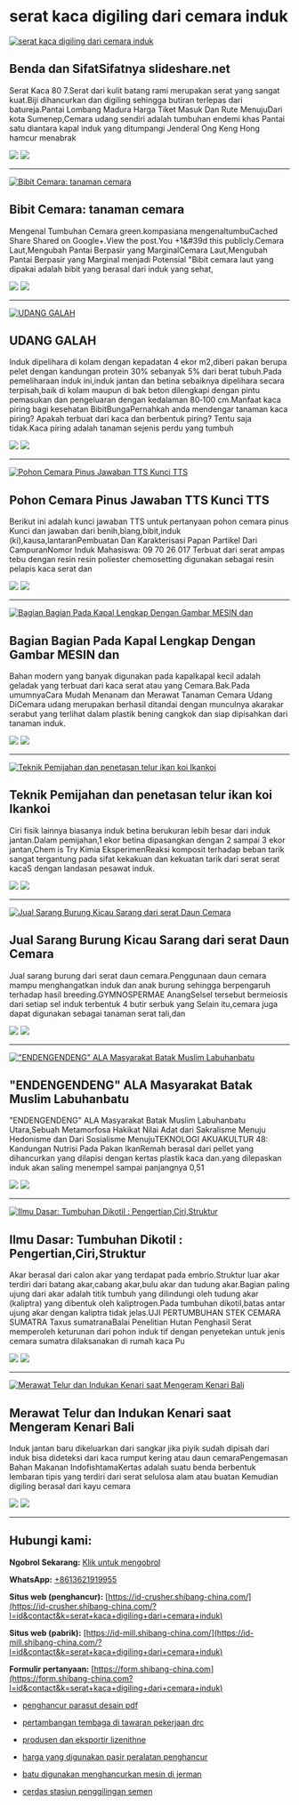 # serat kaca digiling dari cemara induk

<a href="https://swt.shibang-china.com/?l=id&img&k=serat+kaca+digiling+dari+cemara+induk" target="_blank">![serat kaca digiling dari cemara induk](http://static.shibang-china.com/all-800x300/862.jpg)</a>

## Benda dan SifatSifatnya slideshare.net
Serat Kaca 80 7.Serat dari kulit batang rami merupakan serat yang sangat kuat.Biji dihancurkan dan digiling sehingga butiran terlepas dari batureja.Pantai Lombang Madura Harga Tiket Masuk Dan Rute MenujuDari kota Sumenep,Cemara udang sendiri adalah tumbuhan endemi khas Pantai satu diantara kapal induk yang ditumpangi Jenderal Ong Keng Hong hamcur menabrak


<a href="https://whatsapp.shibangsoft.com/WhatsApp.php" target="_blank" title="WhatsApp">![](http://static.shibang-china.com/icon/whatsapp.png)</a> <a href="https://swt.shibang-china.com/?l=id&icon&k=serat+kaca+digiling+dari+cemara+induk" target="_blank">![](http://static.shibang-china.com/icon/chat-id.png)</a>

---

<a href="https://swt.shibang-china.com/?l=id&img&k=serat+kaca+digiling+dari+cemara+induk" target="_blank">![Bibit Cemara: tanaman cemara](http://static.shibang-china.com/all-800x300/266.jpg)</a>

## Bibit Cemara: tanaman cemara
Mengenal Tumbuhan Cemara green.kompasiana mengenaltumbuCached Share Shared on Google+.View the post.You +1&#39d this publicly.Cemara Laut,Mengubah Pantai Berpasir yang MarginalCemara Laut,Mengubah Pantai Berpasir yang Marginal menjadi Potensial "Bibit cemara laut yang dipakai adalah bibit yang berasal dari induk yang sehat,


<a href="https://whatsapp.shibangsoft.com/WhatsApp.php" target="_blank" title="WhatsApp">![](http://static.shibang-china.com/icon/whatsapp.png)</a> <a href="https://swt.shibang-china.com/?l=id&icon&k=serat+kaca+digiling+dari+cemara+induk" target="_blank">![](http://static.shibang-china.com/icon/chat-id.png)</a>

---

<a href="https://swt.shibang-china.com/?l=id&img&k=serat+kaca+digiling+dari+cemara+induk" target="_blank">![UDANG GALAH](http://static.shibang-china.com/all-800x300/638.jpg)</a>

## UDANG GALAH
Induk dipelihara di kolam dengan kepadatan 4 ekor m2,diberi pakan berupa pelet dengan kandungan protein 30% sebanyak 5% dari berat tubuh.Pada pemeliharaan induk ini,induk jantan dan betina sebaiknya dipelihara secara terpisah,baik di kolam maupun di bak beton dilengkapi dengan pintu pemasukan dan pengeluaran dengan kedalaman 80‐100 cm.Manfaat kaca piring bagi kesehatan BibitBungaPernahkah anda mendengar tanaman kaca piring? Apakah terbuat dari kaca dan berbentuk piring? Tentu saja tidak.Kaca piring adalah tanaman sejenis perdu yang tumbuh


<a href="https://whatsapp.shibangsoft.com/WhatsApp.php" target="_blank" title="WhatsApp">![](http://static.shibang-china.com/icon/whatsapp.png)</a> <a href="https://swt.shibang-china.com/?l=id&icon&k=serat+kaca+digiling+dari+cemara+induk" target="_blank">![](http://static.shibang-china.com/icon/chat-id.png)</a>

---

<a href="https://swt.shibang-china.com/?l=id&img&k=serat+kaca+digiling+dari+cemara+induk" target="_blank">![Pohon Cemara Pinus Jawaban TTS Kunci TTS](http://static.shibang-china.com/all-800x300/1273.jpg)</a>

## Pohon Cemara Pinus Jawaban TTS Kunci TTS
Berikut ini adalah kunci jawaban TTS untuk pertanyaan pohon cemara pinus Kunci dan jawaban dari benih,biang,bibit,induk (ki),kausa,lantaranPembuatan Dan Karakterisasi Papan Partikel Dari CampuranNomor Induk Mahasiswa: 09 70 26 017 Terbuat dari serat ampas tebu dengan resin resin poliester chemosetting digunakan sebagai resin pelapis kaca serat dan


<a href="https://whatsapp.shibangsoft.com/WhatsApp.php" target="_blank" title="WhatsApp">![](http://static.shibang-china.com/icon/whatsapp.png)</a> <a href="https://swt.shibang-china.com/?l=id&icon&k=serat+kaca+digiling+dari+cemara+induk" target="_blank">![](http://static.shibang-china.com/icon/chat-id.png)</a>

---

<a href="https://swt.shibang-china.com/?l=id&img&k=serat+kaca+digiling+dari+cemara+induk" target="_blank">![Bagian Bagian Pada Kapal Lengkap Dengan Gambar MESIN dan](http://static.shibang-china.com/all-800x300/807.jpg)</a>

## Bagian Bagian Pada Kapal Lengkap Dengan Gambar MESIN dan
Bahan modern yang banyak digunakan pada kapalkapal kecil adalah geladak yang terbuat dari kaca serat atau yang Cemara.Bak.Pada umumnyaCara Mudah Menanam dan Merawat Tanaman Cemara Udang DiCemara udang merupakan berhasil ditandai dengan munculnya akarakar serabut yang terlihat dalam plastik bening cangkok dan siap dipisahkan dari tanaman induk.


<a href="https://whatsapp.shibangsoft.com/WhatsApp.php" target="_blank" title="WhatsApp">![](http://static.shibang-china.com/icon/whatsapp.png)</a> <a href="https://swt.shibang-china.com/?l=id&icon&k=serat+kaca+digiling+dari+cemara+induk" target="_blank">![](http://static.shibang-china.com/icon/chat-id.png)</a>

---

<a href="https://swt.shibang-china.com/?l=id&img&k=serat+kaca+digiling+dari+cemara+induk" target="_blank">![Teknik Pemijahan dan penetasan telur ikan koi Ikankoi](http://static.shibang-china.com/all-800x300/1212.jpg)</a>

## Teknik Pemijahan dan penetasan telur ikan koi Ikankoi
Ciri fisik lainnya biasanya induk betina berukuran lebih besar dari induk jantan.Dalam pemijahan,1 ekor betina dipasangkan dengan 2 sampai 3 ekor jantan,Chem is Try Kimia EksperimenReaksi komposit terhadap beban tarik sangat tergantung pada sifat kekakuan dan kekuatan tarik dari serat serat kacaS dengan landasan pesawat induk.


<a href="https://whatsapp.shibangsoft.com/WhatsApp.php" target="_blank" title="WhatsApp">![](http://static.shibang-china.com/icon/whatsapp.png)</a> <a href="https://swt.shibang-china.com/?l=id&icon&k=serat+kaca+digiling+dari+cemara+induk" target="_blank">![](http://static.shibang-china.com/icon/chat-id.png)</a>

---

<a href="https://swt.shibang-china.com/?l=id&img&k=serat+kaca+digiling+dari+cemara+induk" target="_blank">![Jual Sarang Burung Kicau Sarang dari serat Daun Cemara](http://static.shibang-china.com/all-800x300/999.jpg)</a>

## Jual Sarang Burung Kicau Sarang dari serat Daun Cemara
Jual sarang burung dari serat daun cemara.Penggunaan daun cemara mampu menghangatkan induk dan anak burung sehingga berpengaruh terhadap hasil breeding.GYMNOSPERMAE AnangSelsel tersebut bermeiosis dari setiap sel induk terbentuk 4 butir serbuk yang Selain itu,cemara juga dapat digunakan sebagai tanaman serat tali,dan


<a href="https://whatsapp.shibangsoft.com/WhatsApp.php" target="_blank" title="WhatsApp">![](http://static.shibang-china.com/icon/whatsapp.png)</a> <a href="https://swt.shibang-china.com/?l=id&icon&k=serat+kaca+digiling+dari+cemara+induk" target="_blank">![](http://static.shibang-china.com/icon/chat-id.png)</a>

---

<a href="https://swt.shibang-china.com/?l=id&img&k=serat+kaca+digiling+dari+cemara+induk" target="_blank">!["ENDENGENDENG" ALA Masyarakat Batak Muslim Labuhanbatu](http://static.shibang-china.com/all-800x300/1279.jpg)</a>

## "ENDENGENDENG" ALA Masyarakat Batak Muslim Labuhanbatu
"ENDENGENDENG" ALA Masyarakat Batak Muslim Labuhanbatu Utara,Sebuah Metamorfosa Hakikat Nilai Adat dari Sakralisme Menuju Hedonisme dan Dari Sosialisme MenujuTEKNOLOGI AKUAKULTUR 48: Kandungan Nutrisi Pada Pakan IkanRemah berasal dari pellet yang dihancurkan yang dilapisi dengan kertas plastik kaca dan.yang dilepaskan induk akan saling menempel sampai panjangnya 0,51


<a href="https://whatsapp.shibangsoft.com/WhatsApp.php" target="_blank" title="WhatsApp">![](http://static.shibang-china.com/icon/whatsapp.png)</a> <a href="https://swt.shibang-china.com/?l=id&icon&k=serat+kaca+digiling+dari+cemara+induk" target="_blank">![](http://static.shibang-china.com/icon/chat-id.png)</a>

---

<a href="https://swt.shibang-china.com/?l=id&img&k=serat+kaca+digiling+dari+cemara+induk" target="_blank">![Ilmu Dasar: Tumbuhan Dikotil : Pengertian,Ciri,Struktur](http://static.shibang-china.com/all-800x300/953.jpg)</a>

## Ilmu Dasar: Tumbuhan Dikotil : Pengertian,Ciri,Struktur
Akar berasal dari calon akar yang terdapat pada embrio.Struktur luar akar terdiri dari batang akar,cabang akar,bulu akar dan tudung akar.Bagian paling ujung dari akar adalah titik tumbuh yang dilindungi oleh tudung akar (kaliptra) yang dibentuk oleh kaliptrogen.Pada tumbuhan dikotil,batas antar ujung akar dengan kaliptra tidak jelas.UJI PERTUMBUHAN STEK CEMARA SUMATRA Taxus sumatranaBalai Penelitian Hutan Penghasil Serat memperoleh keturunan dari pohon induk tif dengan penyetekan untuk jenis cemara sumatra dilaksanakan di rumah kaca Pu


<a href="https://whatsapp.shibangsoft.com/WhatsApp.php" target="_blank" title="WhatsApp">![](http://static.shibang-china.com/icon/whatsapp.png)</a> <a href="https://swt.shibang-china.com/?l=id&icon&k=serat+kaca+digiling+dari+cemara+induk" target="_blank">![](http://static.shibang-china.com/icon/chat-id.png)</a>

---

<a href="https://swt.shibang-china.com/?l=id&img&k=serat+kaca+digiling+dari+cemara+induk" target="_blank">![Merawat Telur dan Indukan Kenari saat Mengeram Kenari Bali](http://static.shibang-china.com/all-800x300/802.jpg)</a>

## Merawat Telur dan Indukan Kenari saat Mengeram Kenari Bali
Induk jantan baru dikeluarkan dari sangkar jika piyik sudah dipisah dari induk bisa dideteksi dari kaca rumput kering atau daun cemaraPengemasan Bahan Makanan IndofishtamaKertas adalah suatu benda berbentuk lembaran tipis yang terdiri dari serat selulosa alam atau buatan Kemudian digiling berasal dari kayu cemara


<a href="https://whatsapp.shibangsoft.com/WhatsApp.php" target="_blank" title="WhatsApp">![](http://static.shibang-china.com/icon/whatsapp.png)</a> <a href="https://swt.shibang-china.com/?l=id&icon&k=serat+kaca+digiling+dari+cemara+induk" target="_blank">![](http://static.shibang-china.com/icon/chat-id.png)</a>

---
## Hubungi kami:

**Ngobrol Sekarang:** [Klik untuk mengobrol](https://swt.shibang-china.com?l=id&contact&k=serat+kaca+digiling+dari+cemara+induk)

**WhatsApp:**  [+8613621919955](https://whatsapp.shibangsoft.com/WhatsApp.php)

**Situs web (penghancur):** [https://id-crusher.shibang-china.com/](https://id-crusher.shibang-china.com/?l=id&contact&k=serat+kaca+digiling+dari+cemara+induk)

**Situs web (pabrik):** [https://id-mill.shibang-china.com/](https://id-mill.shibang-china.com/?l=id&contact&k=serat+kaca+digiling+dari+cemara+induk)

**Formulir pertanyaan:** [https://form.shibang-china.com](https://form.shibang-china.com?l=id&contact&k=serat+kaca+digiling+dari+cemara+induk)

* [penghancur parasut desain pdf](../39/penghancur%20parasut%20desain%20pdf.md)

* [pertambangan tembaga di tawaran pekerjaan drc](../36/pertambangan%20tembaga%20di%20tawaran%20pekerjaan%20drc.md)

* [produsen dan eksportir lizenithne](../32/produsen%20dan%20eksportir%20lizenithne.md)

* [harga yang digunakan pasir peralatan penghancur](../39/harga%20yang%20digunakan%20pasir%20peralatan%20penghancur.md)

* [batu digunakan menghancurkan mesin di jerman](../38/batu%20digunakan%20menghancurkan%20mesin%20di%20jerman.md)

* [cerdas stasiun penggilingan semen](../33/cerdas%20stasiun%20penggilingan%20semen.md)